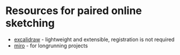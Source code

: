 # Resources for paired online sketching

- [excalidraw](https://excalidraw.com/) - lightweight and extensible, registration is not required
- [miro](https://miro.com/) - for longrunning projects
